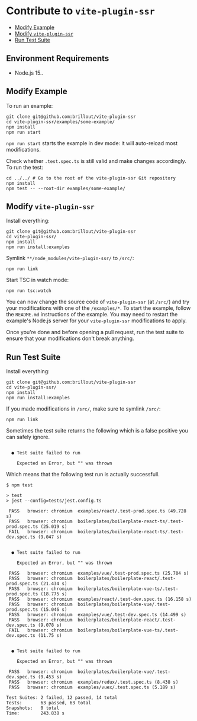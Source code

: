 # Contribute to `vite-plugin-ssr`

- [Modify Example](#modify-example)
- [Modify `vite-plugin-ssr`](#modify-vite-plugin-ssr)
- [Run Test Suite](#run-test-suite)


## Environment Requirements
- Node.js 15.*.*

## Modify Example

To run an example:

```shell
git clone git@github.com:brillout/vite-plugin-ssr
cd vite-plugin-ssr/examples/some-example/
npm install
npm run start
```

`npm run start` starts the example in dev mode: it will auto-reload most modifications.

Check whether `.test.spec.ts` is still valid and make changes accordingly.
To run the test:

```shell
cd ../../ # Go to the root of the vite-plugin-ssr Git repository
npm install
npm test -- --root-dir examples/some-example/
```

## Modify `vite-plugin-ssr`

Install everything:

```shell
git clone git@github.com:brillout/vite-plugin-ssr
cd vite-plugin-ssr/
npm install
npm run install:examples
```

Symlink `**/node_modules/vite-plugin-ssr/` to `/src/`:

```shell
npm run link
```

Start TSC in watch mode:

```
npm run tsc:watch
```

You can now change the source code of `vite-plugin-ssr` (at `/src/`) and try your modifications with one of the `/examples/*`.
To start the example, follow the `README.md` instructions of the example.
You may need to restart the example's Node.js server for your `vite-plugin-ssr` modifications to apply.

Once you're done and before opening a pull request, run the test suite to ensure that your modifications don't break anything.

## Run Test Suite

Install everything:

```shell
git clone git@github.com:brillout/vite-plugin-ssr
cd vite-plugin-ssr/
npm install
npm run install:examples
```

If you made modifications in `/src/`, make sure to symlink `/src/`:

```shell
npm run link
```

Sometimes the test suite returns the following which is a false positive you can safely ignore.

```shell

  ● Test suite failed to run

    Expected an Error, but "" was thrown
```

Which means that the following test run is actually successfull.

```shell
$ npm test

> test
> jest --config=tests/jest.config.ts

 PASS   browser: chromium  examples/react/.test-prod.spec.ts (49.728 s)
 PASS   browser: chromium  boilerplates/boilerplate-react-ts/.test-prod.spec.ts (25.019 s)
 FAIL   browser: chromium  boilerplates/boilerplate-react-ts/.test-dev.spec.ts (9.047 s)


  ● Test suite failed to run

    Expected an Error, but "" was thrown

 PASS   browser: chromium  examples/vue/.test-prod.spec.ts (25.704 s)
 PASS   browser: chromium  boilerplates/boilerplate-react/.test-prod.spec.ts (21.434 s)
 PASS   browser: chromium  boilerplates/boilerplate-vue-ts/.test-prod.spec.ts (18.775 s)
 PASS   browser: chromium  examples/react/.test-dev.spec.ts (16.158 s)
 PASS   browser: chromium  boilerplates/boilerplate-vue/.test-prod.spec.ts (15.046 s)
 PASS   browser: chromium  examples/vue/.test-dev.spec.ts (14.499 s)
 PASS   browser: chromium  boilerplates/boilerplate-react/.test-dev.spec.ts (9.078 s)
 FAIL   browser: chromium  boilerplates/boilerplate-vue-ts/.test-dev.spec.ts (11.75 s)


  ● Test suite failed to run

    Expected an Error, but "" was thrown

 PASS   browser: chromium  boilerplates/boilerplate-vue/.test-dev.spec.ts (9.453 s)
 PASS   browser: chromium  examples/redux/.test.spec.ts (8.438 s)
 PASS   browser: chromium  examples/vuex/.test.spec.ts (5.189 s)

Test Suites: 2 failed, 12 passed, 14 total
Tests:       63 passed, 63 total
Snapshots:   0 total
Time:        243.838 s
```
